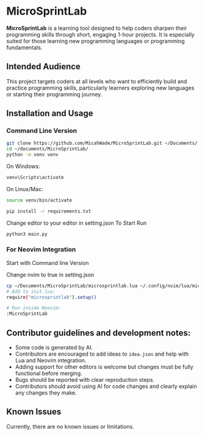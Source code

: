 # MicroSprintLab  
**MicroSprintLab** is a learning tool designed to help coders sharpen their programming skills through short, engaging 1-hour projects. It is especially suited for those learning new programming languages or programming fundamentals.

## Intended Audience  
This project targets coders at all levels who want to efficiently build and practice programming skills, particularly learners exploring new languages or starting their programming journey.

## Installation and Usage  

### Command Line Version  
```bash
git clone https://github.com/MicahWade/MicroSprintLab.git ~/Documents/
cd ~/documents/MicroSprintLab/
python -m venv venv
```
On Windows:
```bash
venv\Scripts\activate
```
On Linux/Mac:
```bash
source venv/bin/activate
```

```bash
pip install -r requirements.txt
```
Change editor to your editor in setting.json
To Start Run
```bash
python3 main.py
```

### For Neovim Integration  
Start with Command line Version

Change nvim to true in setting.json
```bash
cp ~/Documents/MicroSprintLab/microsprintlab.lua ~/.config/nvim/lua/microsprintlab.lua
# Add to init.lua:
require("microsprintlab").setup()

# Run inside Neovim:
:MicroSprintLab
```
## Contributor guidelines and development notes:
- Some code is generated by AI.
- Contributors are encouraged to add ideas to `idea.json` and help with Lua and Neovim integration.
- Adding support for other editors is welcome but changes must be fully functional before merging.
- Bugs should be reported with clear reproduction steps.
- Contributors should avoid using AI for code changes and clearly explain any changes they make.

## Known Issues  
Currently, there are no known issues or limitations.
